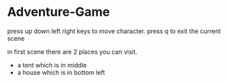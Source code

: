 # Adventure-Game

press up down left right keys to move character.
press q to exit the current scene

in first scene there are 2 places you can visit.
- a tent which is in middle
- a house which is in bottom left